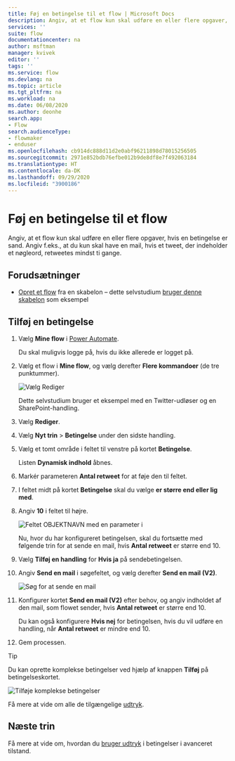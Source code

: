 ```yaml
---
title: Føj en betingelse til et flow | Microsoft Docs
description: Angiv, at et flow kun skal udføre en eller flere opgaver, hvis en betingelse er sand.
services: ''
suite: flow
documentationcenter: na
author: msftman
manager: kvivek
editor: ''
tags: ''
ms.service: flow
ms.devlang: na
ms.topic: article
ms.tgt_pltfrm: na
ms.workload: na
ms.date: 06/08/2020
ms.author: deonhe
search.app:
- Flow
search.audienceType:
- flowmaker
- enduser
ms.openlocfilehash: cb914dc888d11d2e0abf96211898d78015256505
ms.sourcegitcommit: 2971e852bdb76efbe012b9de8df8e7f492063184
ms.translationtype: HT
ms.contentlocale: da-DK
ms.lasthandoff: 09/29/2020
ms.locfileid: "3900186"
---
```

# <a name="add-a-condition-to-a-flow"></a>Føj en betingelse til et flow


Angiv, at et flow kun skal udføre en eller flere opgaver, hvis en betingelse er sand. Angiv f.eks., at du kun skal have en mail, hvis et tweet, der indeholder et nøgleord, retweetes mindst ti gange.

## <a name="prerequisites"></a>Forudsætninger

* [Opret et flow](get-started-logic-template.md) fra en skabelon – dette selvstudium [bruger denne skabelon](https://flow.microsoft.com/galleries/public/templates/e78571e5c70e4806a18eeacba5a897c8/) som eksempel

## <a name="add-a-condition"></a>Tilføj en betingelse

1. Vælg **Mine flow** i [Power Automate](https://flow.microsoft.com).

    Du skal muligvis logge på, hvis du ikke allerede er logget på.

1. Vælg et flow i **Mine flow**, og vælg derefter **Flere kommandoer** (de tre punktummer).

   ![Vælg Rediger](./media/add-condition/select-edit.png)

    Dette selvstudium bruger et eksempel med en Twitter-udløser og en SharePoint-handling.

1. Vælg **Rediger**.

1. Vælg **Nyt trin** > **Betingelse** under den sidste handling.

1. Vælg et tomt område i feltet til venstre på kortet **Betingelse**.

    Listen **Dynamisk indhold** åbnes.

1. Markér parameteren **Antal retweet** for at føje den til feltet.

1. I feltet midt på kortet **Betingelse** skal du vælge **er større end eller lig med**.

1. Angiv **10** i feltet til højre.

    ![Feltet OBJEKTNAVN med en parameter i](./media/add-condition/specify-condition.png)

    Nu, hvor du har konfigureret betingelsen, skal du fortsætte med følgende trin for at sende en mail, hvis **Antal retweet** er større end 10.

1. Vælg **Tilføj en handling** for **Hvis ja** på sendebetingelsen. 
1. Angiv **Send en mail** i søgefeltet, og vælg derefter **Send en mail (V2)**.

   ![Søg for at sende en mail](./media/add-condition/if-yes-condition.png)

1. Konfigurer kortet **Send en mail (V2)** efter behov, og angiv indholdet af den mail, som flowet sender, hvis **Antal retweet** er større end 10.

   Du kan også konfigurere **Hvis nej** for betingelsen, hvis du vil udføre en handling, når **Antal retweet** er mindre end 10.

1. Gem processen.

>[!TIP]
>Du kan oprette komplekse betingelser ved hjælp af knappen **Tilføj** på betingelseskortet.

![Tilføje komplekse betingelser](./media/add-condition/add-complex-condition.png)

Få mere at vide om alle de tilgængelige [udtryk](https://msdn.microsoft.com/library/azure/mt643789.aspx).

## <a name="next-steps"></a>Næste trin

Få mere at vide om, hvordan du [bruger udtryk](use-expressions-in-conditions.md) i betingelser i avanceret tilstand.
